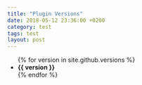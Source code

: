 ```yaml
---
title: "Plugin Versions"
date: 2018-05-12 23:36:00 +0200
category: test
tags: test
layout: post
---
```

<ul>
  {% for version in site.github.versions %}
    <li>
      <b>{{ version }}</b>
    </li>
  {% endfor %}
</ul>
